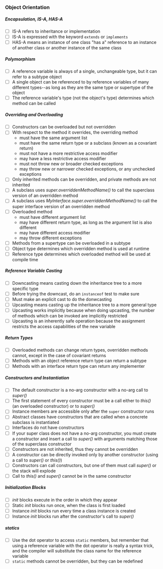 ### Object Orientation

##### Encapsulation, IS-A, HAS-A

- [ ] IS-A refers to inheritance or implementation
- [ ] IS-A is expressed with the keyword `extends` or `implements`
- [ ] HAS-A means an instance of one class "has a" reference to an instance of another class or another instance of the same class

##### Polymorphism

- [ ] A reference variable is always of a single, unchangeable type, but it can refer to a subtype object
- [ ] A single object can be referenced to by reference variables of many different types--as long as they are the same type or supertype of the object
- [ ] The reference variable's type (not the object's type) determines which method can be called

##### Overriding and Overloading

- [ ] Constructors can be overloaded but not overridden
- [ ] With respect to the method it overrides, the overriding method
  - must have the same argument list
  - must have the same return type or a subclass (known as a covariant return)
  - must not have a more restrictive access modifier
  - may have a less restrictive access modifier
  - must not throw new or broader checked exceptions
  - may throw new or narrower checked exceptions, or any unchecked exceptions
- [ ] Only inherited methods can be overridden, and private methods are not inherited
- [ ] A subclass uses *super.overriddenMethodName()* to call the superclass version of an overridden method
- [ ] A subclass uses *MyInterface.super.overriddenMethodName()* to call the super interface version of an overridden method
- [ ] Overloaded method
  - must have different argument list
  - may have different return type, as long as the argument list is also different
  - may have different access modifier
  - may throw different exceptions
- [ ] Methods from a supertype can be overloaded in a subtype 
- [ ] Object type determines which overridden method is used at runtime
- [ ] Reference type determines which overloaded method will be used at compile time

##### Reference Variable Casting

- [ ] Downcasting means casting down the inheritance tree to a more specific type
- [ ] Before trying the downcast, do an `instanceof` test to make sure
- [ ] Must make an explicit cast to do the donwcasting
- [ ] Upcasting means casting up the inheritance tree to a more general type
- [ ] Upcasting works implicitly because when doing upcasting, the number of methods which can be invoked are implicitly restricted
- [ ] Upcasting is an inherently safe operation because the assignment restricts the access capabilities of the new variable

##### Return Types

- [ ] Overloaded methods can change return types, overridden methods cannot, except in the case of covariant returns
- [ ] Methods with an object reference return type can return a subtype
- [ ] Methods with an interface return type can return any implementer

##### Constructors and Instantiation

- [ ] The default constructor is a no-arg constructor with a no-arg call to *super()*
- [ ] The first statement of every constructor must be a call either to *this()* (an overloaded constructor) or to *super()*
- [ ] Instance members are accessible only after the `super` constructor runs
- [ ] Abstract classes have constructors that are called when a concrete subclass is instantiated
- [ ] Interfaces do not have constructors
- [ ] If your super class does not have a no-arg constructor, you must create a constructor and insert a call to *super()* with arguments matching those of the superclass constructor
- [ ] Constructors are not inherited, thus they cannot be overridden
- [ ] A constructor can be directly invoked only by another constructor (using a call to *super()* or *this()*)
- [ ] Constructors can call constructors, but one of them must call *super()* or the stack will explode
- [ ] Call to *this()* and *super()* cannot be in the same constructor

##### Initialization Blocks

- [ ] *init* blocks execute in the order in which they appear
- [ ] Static *init* blocks run once, when the class is first loaded
- [ ] Instance *init* blocks run every time a class instance is created
- [ ] Instance *init* blocks run after the constructor's call to *super()*

##### statics

- [ ] Use the dot operator to access `static` members, but remember that using a reference variable with the dot operator is really a  syntax trick, and the compiler will substitute the class name for the reference variable
- [ ] `static` methods cannot be overridden, but they can be redefined